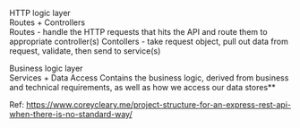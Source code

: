 

HTTP logic layer	
Routes + Controllers	
Routes - handle the HTTP requests that hits the API and route them to appropriate controller(s)
Contollers - take request object, pull out data from request, validate, then send to service(s)


Business logic layer	
Services + Data Access	Contains the business logic, derived from business and technical requirements, as well as how we access our data stores**


Ref:  https://www.coreycleary.me/project-structure-for-an-express-rest-api-when-there-is-no-standard-way/